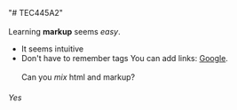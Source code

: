 "# TEC445A2" 
<br></br>
Learning **markup** seems *easy*.
- It seems intuitive
- Don't have to remember tags
You can add links: [Google](https://google.com).
<br></br>
Can you <em>mix</em> html and markup?
<h6>Yes</h6>